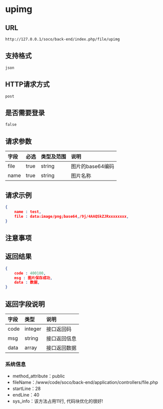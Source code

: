 # upimg

##  URL
    http://127.0.0.1/soco/back-end/index.php/file/upimg

##  支持格式
    json

##  HTTP请求方式
    post

##  是否需要登录
    false

##  请求参数
| 字段                     |   必选            |   类型及范围    | 说明                               |
|:-------------------------|:----------------- |:----------------|:-----------------------------------|
|file|true|string|图片的base64编码|
|name|true|string|图片名称|


##  请求示例
```json
{
    name : test,
	file : data:image/png;base64,/9j/4AAQSkZJRxxxxxxxx,
}
```

##  注意事项
    

##  返回结果
```json
{
    code : 400100,
	msg : 图片保存成功,
	data : 数据,
}
```

##  返回字段说明
| 字段                     |   类型           | 说明                               |
|:-------------------------|:-----------------|:-----------------------------------|
|code|integer|接口返回码|
|msg|string|接口返回信息|
|data|array|接口返回数据|


### 系统信息
- method_attribute：public
- fileName：/www/code/soco/back-end/application/controllers/file.php
- startLine：28
- endLine：40
- sys_info：该方法占用11行, 代码块优化的很好!
